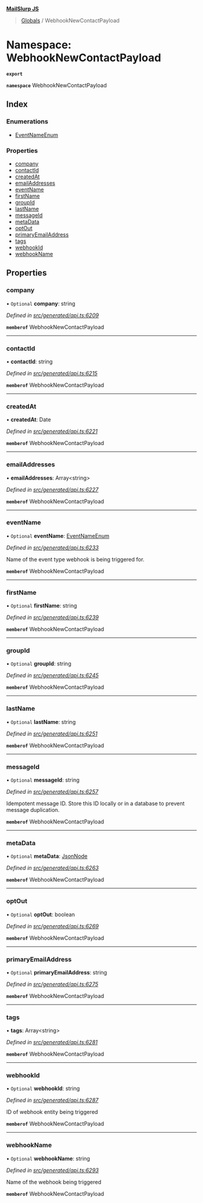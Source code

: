 **[MailSlurp JS](../README.md)**

> [Globals](../README.md) / WebhookNewContactPayload

# Namespace: WebhookNewContactPayload

**`export`** 

**`namespace`** WebhookNewContactPayload

## Index

### Enumerations

* [EventNameEnum](../enums/webhooknewcontactpayload.eventnameenum.md)

### Properties

* [company](webhooknewcontactpayload.md#company)
* [contactId](webhooknewcontactpayload.md#contactid)
* [createdAt](webhooknewcontactpayload.md#createdat)
* [emailAddresses](webhooknewcontactpayload.md#emailaddresses)
* [eventName](webhooknewcontactpayload.md#eventname)
* [firstName](webhooknewcontactpayload.md#firstname)
* [groupId](webhooknewcontactpayload.md#groupid)
* [lastName](webhooknewcontactpayload.md#lastname)
* [messageId](webhooknewcontactpayload.md#messageid)
* [metaData](webhooknewcontactpayload.md#metadata)
* [optOut](webhooknewcontactpayload.md#optout)
* [primaryEmailAddress](webhooknewcontactpayload.md#primaryemailaddress)
* [tags](webhooknewcontactpayload.md#tags)
* [webhookId](webhooknewcontactpayload.md#webhookid)
* [webhookName](webhooknewcontactpayload.md#webhookname)

## Properties

### company

• `Optional` **company**: string

*Defined in [src/generated/api.ts:6209](https://github.com/mailslurp/mailslurp-client/blob/37bf78e/src/generated/api.ts#L6209)*

**`memberof`** WebhookNewContactPayload

___

### contactId

•  **contactId**: string

*Defined in [src/generated/api.ts:6215](https://github.com/mailslurp/mailslurp-client/blob/37bf78e/src/generated/api.ts#L6215)*

**`memberof`** WebhookNewContactPayload

___

### createdAt

•  **createdAt**: Date

*Defined in [src/generated/api.ts:6221](https://github.com/mailslurp/mailslurp-client/blob/37bf78e/src/generated/api.ts#L6221)*

**`memberof`** WebhookNewContactPayload

___

### emailAddresses

•  **emailAddresses**: Array\<string>

*Defined in [src/generated/api.ts:6227](https://github.com/mailslurp/mailslurp-client/blob/37bf78e/src/generated/api.ts#L6227)*

**`memberof`** WebhookNewContactPayload

___

### eventName

• `Optional` **eventName**: [EventNameEnum](../enums/webhooknewcontactpayload.eventnameenum.md)

*Defined in [src/generated/api.ts:6233](https://github.com/mailslurp/mailslurp-client/blob/37bf78e/src/generated/api.ts#L6233)*

Name of the event type webhook is being triggered for.

**`memberof`** WebhookNewContactPayload

___

### firstName

• `Optional` **firstName**: string

*Defined in [src/generated/api.ts:6239](https://github.com/mailslurp/mailslurp-client/blob/37bf78e/src/generated/api.ts#L6239)*

**`memberof`** WebhookNewContactPayload

___

### groupId

• `Optional` **groupId**: string

*Defined in [src/generated/api.ts:6245](https://github.com/mailslurp/mailslurp-client/blob/37bf78e/src/generated/api.ts#L6245)*

**`memberof`** WebhookNewContactPayload

___

### lastName

• `Optional` **lastName**: string

*Defined in [src/generated/api.ts:6251](https://github.com/mailslurp/mailslurp-client/blob/37bf78e/src/generated/api.ts#L6251)*

**`memberof`** WebhookNewContactPayload

___

### messageId

• `Optional` **messageId**: string

*Defined in [src/generated/api.ts:6257](https://github.com/mailslurp/mailslurp-client/blob/37bf78e/src/generated/api.ts#L6257)*

Idempotent message ID. Store this ID locally or in a database to prevent message duplication.

**`memberof`** WebhookNewContactPayload

___

### metaData

• `Optional` **metaData**: [JsonNode](../interfaces/jsonnode.md)

*Defined in [src/generated/api.ts:6263](https://github.com/mailslurp/mailslurp-client/blob/37bf78e/src/generated/api.ts#L6263)*

**`memberof`** WebhookNewContactPayload

___

### optOut

• `Optional` **optOut**: boolean

*Defined in [src/generated/api.ts:6269](https://github.com/mailslurp/mailslurp-client/blob/37bf78e/src/generated/api.ts#L6269)*

**`memberof`** WebhookNewContactPayload

___

### primaryEmailAddress

• `Optional` **primaryEmailAddress**: string

*Defined in [src/generated/api.ts:6275](https://github.com/mailslurp/mailslurp-client/blob/37bf78e/src/generated/api.ts#L6275)*

**`memberof`** WebhookNewContactPayload

___

### tags

•  **tags**: Array\<string>

*Defined in [src/generated/api.ts:6281](https://github.com/mailslurp/mailslurp-client/blob/37bf78e/src/generated/api.ts#L6281)*

**`memberof`** WebhookNewContactPayload

___

### webhookId

• `Optional` **webhookId**: string

*Defined in [src/generated/api.ts:6287](https://github.com/mailslurp/mailslurp-client/blob/37bf78e/src/generated/api.ts#L6287)*

ID of webhook entity being triggered

**`memberof`** WebhookNewContactPayload

___

### webhookName

• `Optional` **webhookName**: string

*Defined in [src/generated/api.ts:6293](https://github.com/mailslurp/mailslurp-client/blob/37bf78e/src/generated/api.ts#L6293)*

Name of the webhook being triggered

**`memberof`** WebhookNewContactPayload
